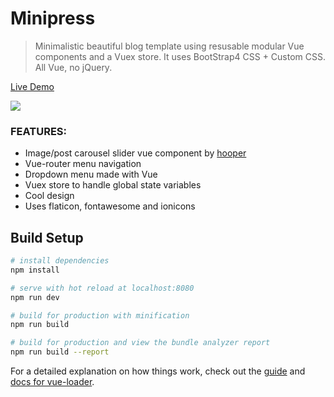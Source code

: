 # Minipress

> Minimalistic beautiful blog template using resusable modular Vue components and a Vuex store. It uses BootStrap4 CSS + Custom CSS. All Vue, no jQuery.

[Live Demo](https://minipress.netlify.com)

<img align="middle" src="https://i.imgur.com/9EEfsnM.png" border="0">  

### FEATURES:  
* Image/post carousel slider vue component by [hooper](https://github.com/baianat/hooper)
* Vue-router menu navigation
* Dropdown menu made with Vue
* Vuex store to handle global state variables
* Cool design
* Uses flaticon, fontawesome and ionicons


## Build Setup

``` bash
# install dependencies
npm install

# serve with hot reload at localhost:8080
npm run dev

# build for production with minification
npm run build

# build for production and view the bundle analyzer report
npm run build --report
```

For a detailed explanation on how things work, check out the [guide](http://vuejs-templates.github.io/webpack/) and [docs for vue-loader](http://vuejs.github.io/vue-loader).
